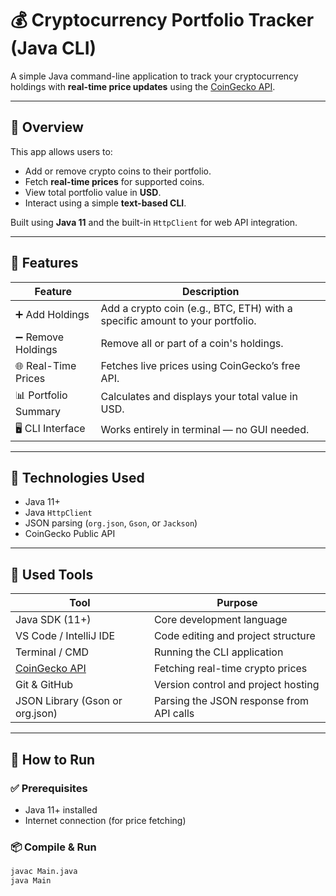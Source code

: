 # 💰 Cryptocurrency Portfolio Tracker (Java CLI)

A simple Java command-line application to track your cryptocurrency holdings with **real-time price updates** using the [CoinGecko API](https://www.coingecko.com/en/api).

---

## 🧠 Overview

This app allows users to:

- Add or remove crypto coins to their portfolio.
- Fetch **real-time prices** for supported coins.
- View total portfolio value in **USD**.
- Interact using a simple **text-based CLI**.

Built using **Java 11** and the built-in `HttpClient` for web API integration.

---

## 🧩 Features

| Feature                  | Description                                                                 |
|--------------------------|-----------------------------------------------------------------------------|
| ➕ Add Holdings           | Add a crypto coin (e.g., BTC, ETH) with a specific amount to your portfolio. |
| ➖ Remove Holdings        | Remove all or part of a coin's holdings.                                    |
| 🌐 Real-Time Prices      | Fetches live prices using CoinGecko’s free API.                             |
| 📊 Portfolio Summary     | Calculates and displays your total value in USD.                            |
| 🖥️ CLI Interface         | Works entirely in terminal — no GUI needed.                                 |

---

## 🧱 Technologies Used

- Java 11+
- Java `HttpClient`
- JSON parsing (`org.json`, `Gson`, or `Jackson`)
- CoinGecko Public API

---

## 🔧 Used Tools

| Tool                    | Purpose                                           |
|-------------------------|---------------------------------------------------|
| Java SDK (11+)          | Core development language                         |
| VS Code / IntelliJ IDE | Code editing and project structure                |
| Terminal / CMD          | Running the CLI application                       |
| [CoinGecko API](https://www.coingecko.com/en/api) | Fetching real-time crypto prices              |
| Git & GitHub            | Version control and project hosting               |
| JSON Library (Gson or org.json) | Parsing the JSON response from API calls       |

---

## 🚀 How to Run

### ✅ Prerequisites

- Java 11+ installed  
- Internet connection (for price fetching)

### 📦 Compile & Run

```bash
javac Main.java
java Main
